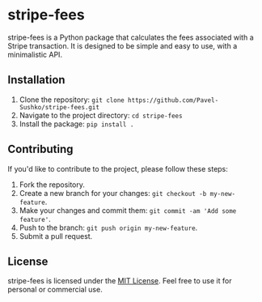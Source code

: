 # stripe-fees

stripe-fees is a Python package that calculates the fees associated with a Stripe transaction. It is designed to be simple and easy to use, with a minimalistic API.

## Installation

1. Clone the repository: `git clone https://github.com/Pavel-Sushko/stripe-fees.git`
2. Navigate to the project directory: `cd stripe-fees`
3. Install the package: `pip install .`

## Contributing

If you'd like to contribute to the project, please follow these steps:

1. Fork the repository.
2. Create a new branch for your changes: `git checkout -b my-new-feature`.
3. Make your changes and commit them: `git commit -am 'Add some feature'`.
4. Push to the branch: `git push origin my-new-feature`.
5. Submit a pull request.

## License

stripe-fees is licensed under the [MIT License](https://opensource.org/licenses/MIT). Feel free to use it for personal or commercial use.
